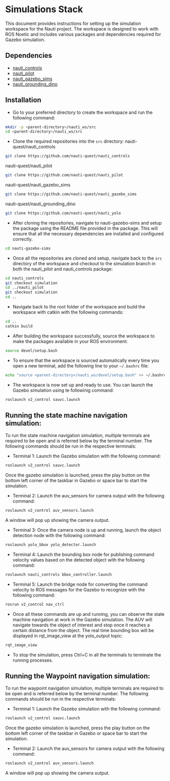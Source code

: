 # Simulations Stack
This document provides instructions for setting up the simulation workspace for the Nauti project. The workspace is designed to work with ROS Noetic and includes various packages and dependencies required for Gazebo simulation.
## Dependencies
- [nauti_controls](https://github.com/nauti-quest/nauti_controls)
- [nauti_pilot](https://github.com/nauti-quest/nauti_pilot)
- [nauti_gazebo_sims](https://github.com/nauti-quest/nauti_gazebo_sims)
- [nauti_grounding_dino](https://github.com/nauti-quest/nauti_yolo)
## Installation
- Go to your preferred directory to create the workspace and run the following command:
```bash
mkdir -p <parent-directory>/nauti_ws/src
cd <parent-directory>/nauti_ws/src
```
- Clone the required repositories into the `src` directory:
nauti-quest/nauti_controls
```bash
git clone https://github.com/nauti-quest/nauti_controls
```
nauti-quest/nauti_pilot
```bash
git clone https://github.com/nauti-quest/nauti_pilot
```
nauti-quest/nauti_gazebo_sims
```bash
git clone https://github.com/nauti-quest/nauti_gazebo_sims
```
nauti-quest/nauti_grounding_dino
```bash
git clone https://github.com/nauti-quest/nauti_yolo
```
- After cloning the repositories, navigate to nauti-gazebo-sims and setup the package using the README file provided in the package. This will ensure that all the necessary dependencies are installed and configured correctly.
```bash
cd nauti-gazebo-sims
```
- Once all the repositories are cloned and setup, navigate back to the `src` directory of the workspace and checkout to the simulation branch in both the nauti_pilot and nauti_controls package:
```bash
cd nauti_controls
git checkout simulation
cd ../nauti_pilot
git checkout simulation
cd ..
```
- Navigate back to the root folder of the workspace and build the workspace with catkin with the following commands:
```bash
cd ..
catkin build
```
- After building the workspace successfully, source the workspace to make the packages available in your ROS environment:
```bash
source devel/setup.bash
```
- To ensure that the workspace is sourced automatically every time you open a new terminal, add the following line to your `~/.bashrc` file:
```bash
echo "source <parent-directory>/nauti_ws/devel/setup.bash" >> ~/.bashrc
```
- The workspace is now set up and ready to use. You can launch the Gazebo simulation using te followinig command:
```bash
roslaunch v2_control sauvc.launch
```

## Running the state machine navigation simulation:
To run the state machine navigation simulation, multiple terminals are required to be open and is referred below by the terminal number. The following commands should be run in the respective terminals:
- Terminal 1: Launch the Gazebo simulation with the following command:
```bash
roslaunch v2_control sauvc.launch
```
Once the gazebo simulation is launched, press the play button on the bottom left corner of the taskbar in Gazebo or space bar to start the simulation.
- Terminal 2: Launch the auv_sensors for camera output with the following command:
```bash
roslaunch v2_control auv_sensors.launch
```
A window will pop up showing the camera output.
- Terminal 3: Once the camera node is up and running, launch the object detection node with the following command:
```bash
roslaunch yolo_bbox yolo_detector.launch
```
- Terminal 4: Launch the bounding box node for publishing command velocity values based on the detected object with the following command:
```bash
roslaunch nauti_controls bbox_controller.launch
```
- Terminal 5: Launch the bridge node for converting the command velocity to ROS messages for the Gazebo to recognize with the following command:
```bash
rosrun v2_control nav_ctrl 
```
- Once all these commands are up and running, you can observe the state machine navigation at work in the Gazebo simulation. The AUV will navigate towards the object of interest and stop once it reaches a certain distance from the object. The real time bounding box will be displayed in rqt_image_view at the yolo_output topic:
```bash
rqt_image_view
```
- To stop the simulation, press Ctrl+C in all the terminals to terminate the running processes.

## Running the Waypoint navigation simulation:
To run the waypoint navigation simulation, multiple terminals are required to be open and is referred below by the terminal number. The following commands should be run in the respective terminals:
- Terminal 1: Launch the Gazebo simulation with the following command:
```bash
roslaunch v2_control sauvc.launch
```
Once the gazebo simulation is launched, press the play button on the bottom left corner of the taskbar in Gazebo or space bar to start the simulation.
- Terminal 2: Launch the auv_sensors for camera output with the following command:
```bash
roslaunch v2_control auv_sensors.launch
```
A window will pop up showing the camera output.
<fill the rest in here>